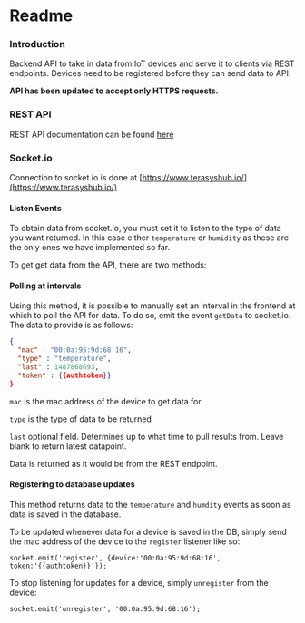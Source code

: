 **Readme**
======

### **Introduction**
Backend API to take in data from IoT devices and serve it to clients via REST endpoints.
Devices need to be registered before they can send data to API.

**API has been updated to accept only HTTPS requests.**

### **REST API**

REST API documentation can be found [here](https://documenter.getpostman.com/collection/view/1909663-fbb9d248-decd-d62c-608d-ba5714087222)

### **Socket.io**

Connection to socket.io is done at [https://www.terasyshub.io/](https://www.terasyshub.io/)

#### Listen Events

To obtain data from socket.io, you must set it to listen to the type of data you want returned. In this case either ```temperature``` or ```humidity``` as these are the only ones we have implemented so far.

To get get data from the API, there are two methods:

#### Polling at intervals

Using this method, it is possible to manually set an interval in the frontend at which to poll the API for data.
To do so, emit the event ```getData``` to socket.io. The data to provide is as follows:

```JSON
{
  "mac" : "00:0a:95:9d:68:16",
  "type" : "temperature",
  "last" : 1487868693,
  "token" : {{authtoken}}
}
```

```mac``` is the mac address of the device to get data for

```type``` is the type of data to be returned

```last``` optional field. Determines up to what time to pull results from. Leave blank to return latest datapoint. 

Data is returned as it would be from the REST endpoint.


#### Registering to database updates

This method returns data to the ```temperature``` and ```humdity``` events as soon as data is saved in the database.

To be updated whenever data for a device is saved in the DB, simply send the mac address of the device to the ```register``` listener like so:

```JS
socket.emit('register', {device:'00:0a:95:9d:68:16', token:'{{authtoken}}'});
```

To stop listening for updates for a device, simply ```unregister``` from the device:

```JS
socket.emit('unregister', '00:0a:95:9d:68:16');
```
